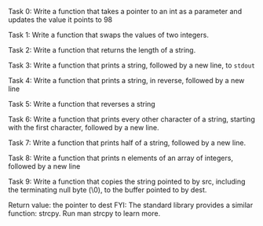 Task 0: Write a function that takes a pointer to an int as a parameter and updates the value it points to 98

Task 1: Write a function that swaps the values of two integers.

Task 2: Write a function that returns the length of a string.

Task 3: Write a function that prints a string, followed by a new line, to ```stdout```

Task 4: Write a function that prints a string, in reverse, followed by a new line

Task 5: Write a function that reverses a string

Task 6: Write a function that prints every other character of a string, starting with the first character, followed by a new line.

Task 7: Write a function that prints half of a string, followed by a new line.

Task 8: Write a function that prints n elements of an array of integers, followed by a new line

Task 9: Write a function that copies the string pointed to by src, including the terminating null byte (\0), to the buffer pointed to by dest.

Return value: the pointer to dest
FYI: The standard library provides a similar function: strcpy. Run man strcpy to learn more.
